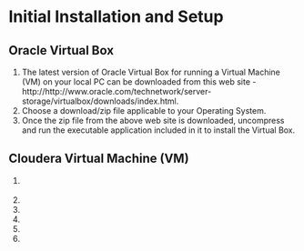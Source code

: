# Initial Installation and Setup

## Oracle Virtual Box
<OL>
<LI>The latest version of Oracle Virtual Box for running a Virtual Machine (VM) on your local PC can be downloaded from this web site - http://http://www.oracle.com/technetwork/server-storage/virtualbox/downloads/index.html.</LI>
<LI>Choose a download/zip file applicable to your Operating System.</LI>
<LI>Once the zip file from the above web site is downloaded, uncompress and run the executable application included in it to install the Virtual Box.</LI>
</OL>

## Cloudera Virtual Machine (VM)
<OL>
<LI>

<a href=https://cloud.githubusercontent.com/assets/19809692/25776527/b0ed9838-328e-11e7-95f0-0fc5801d0543.png></a>

</LI>
<LI></LI>
<LI></LI>
<LI></LI>
<LI></LI>
<LI></LI>
</OL>
